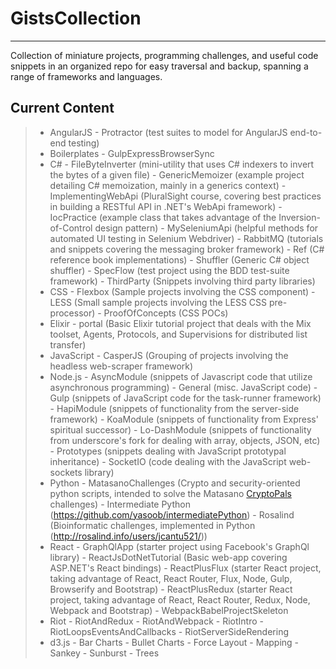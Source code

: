 GistsCollection
===================
----------

Collection of miniature projects, programming challenges, and useful code snippets in an organized repo for easy traversal and backup, spanning a range of frameworks and languages.

Current Content
-------------

> - AngularJS
	- Protractor (test suites to model for AngularJS end-to-end testing)
> - Boilerplates
	- GulpExpressBrowserSync
> - C#
	- FileByteInverter (mini-utility that uses C# indexers to invert the bytes of a given file)
	- GenericMemoizer (example project detailing C# memoization, mainly in a generics context)
	- ImplementingWebApi (PluralSight course, covering best practices in building a RESTful API in .NET's WebApi framework)
	- IocPractice (example class that takes advantage of the Inversion-of-Control design pattern)
	- MySeleniumApi (helpful methods for automated UI testing in Selenium Webdriver)
	- RabbitMQ (tutorials and snippets covering the messaging broker framework)
	- Ref (C# reference book implementations)
	- Shuffler (Generic C# object shuffler)
	- SpecFlow (test project using the BDD test-suite framework)
	- ThirdParty (Snippets involving third party libraries)
> - CSS
	- Flexbox (Sample projects involving the CSS component)
	- LESS (Small sample projects involving the LESS CSS pre-processor)
	- ProofOfConcepts (CSS POCs)
> - Elixir
	- portal (Basic Elixir tutorial project that deals with the Mix toolset, Agents, Protocols, and Supervisions for distributed list transfer)
> - JavaScript
	- CasperJS (Grouping of projects involving the headless web-scraper framework)
> - Node.js
	- AsyncModule (snippets of Javascript code that utilize asynchronous programming)
	- General (misc. JavaScript code)
	- Gulp (snippets of JavaScript code for the task-runner framework)
	- HapiModule (snippets of functionality from the server-side framework)
	- KoaModule (snippets of functionality from Express' spiritual successor)
	- Lo-DashModule (snippets of functionality from underscore's fork for dealing with array, objects, JSON, etc)
	- Prototypes (snippets dealing with JavaScript prototypal inheritance)
	- SocketIO (code dealing with the JavaScript web-sockets library)
> - Python
	- MatasanoChallenges (Crypto and security-oriented python scripts, intended to solve the Matasano [CryptoPals](http://cryptopals.com/) challenges)
	- Intermediate Python (https://github.com/yasoob/intermediatePython)
	- Rosalind (Bioinformatic challenges, implemented in Python (http://rosalind.info/users/jcantu521/))
> - React
	- GraphQlApp (starter project using Facebook's GraphQl library)
	- ReactJsDotNetTutorial (Basic web-app covering ASP.NET's React bindings)
	- ReactPlusFlux (starter React project, taking advantage of React, React Router, Flux, Node, Gulp, Browserify and Bootstrap)
	- ReactPlusRedux (starter React project, taking advantage of React, React Router, Redux, Node, Webpack and Bootstrap)
	- WebpackBabelProjectSkeleton
> - Riot
	- RiotAndRedux
	- RiotAndWebpack
	- RiotIntro
	- RiotLoopsEventsAndCallbacks
	- RiotServerSideRendering
> - d3.js
	- Bar Charts
	- Bullet Charts
	- Force Layout
	- Mapping
	- Sankey
	- Sunburst
	- Trees
